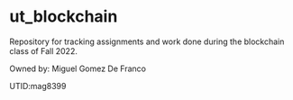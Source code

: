 # ut_blockchain
Repository for tracking assignments and work done during the blockchain class of Fall 2022.

Owned by: Miguel Gomez De Franco

UTID:mag8399
